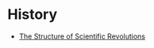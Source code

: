 # History


 - [The Structure of Scientific Revolutions](The%20Structure%20of%20Scientific%20Revolutions/index.md)
    
